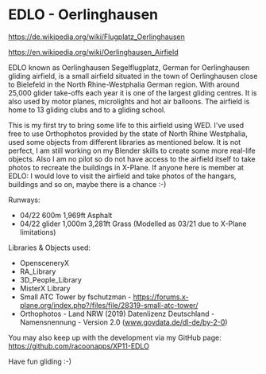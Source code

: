 # EDLO - Oerlinghausen

https://de.wikipedia.org/wiki/Flugplatz_Oerlinghausen

https://en.wikipedia.org/wiki/Oerlinghausen_Airfield


EDLO known as Oerlinghausen Segelflugplatz, German for Oerlinghausen gliding airfield, is a small airfield situated in the town of Oerlinghausen close to Bielefeld in the North Rhine-Westphalia German region. With around 25,000 glider take-offs each year it is one of the largest gliding centres. It is also used by motor planes, microlights and hot air balloons. The airfield is home to 13 gliding clubs and to a gliding school.

This is my first try to bring some life to this airfield using WED. I've used free to use Orthophotos provided by the state of North Rhine Westphalia, used some objects from different libraries as mentioned below. It is not perfect, I am still working on my Blender skills to create some more real-life objects. Also I am no pilot so do not have access to the airfield itself to take photos to recreate the buildings in X-Plane. If anyone here is member at EDLO: I would love to visit the airfield and take photos of the hangars, buildings and so on, maybe there is a chance :-)


Runways:
* 04/22	600m	1,969ft	Asphalt
* 04/22 glider	1,000m	3,281ft	Grass (Modelled as 03/21 due to X-Plane limitations)



Libraries & Objects used:
* OpensceneryX
* RA_Library
* 3D_People_Library
* MisterX Library
* Small ATC Tower by fschutzman - https://forums.x-plane.org/index.php?/files/file/28319-small-atc-tower/
* Orthophotos - Land NRW (2019) Datenlizenz Deutschland - Namensnennung - Version 2.0 (www.govdata.de/dl-de/by-2-0)

You may also keep up with the development via my GitHub page: https://github.com/racoonapps/XP11-EDLO


Have fun gliding :-)